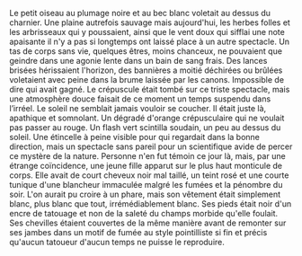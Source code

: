 Le petit oiseau au plumage noire et au bec blanc voletait au dessus du charnier. Une plaine autrefois sauvage mais aujourd'hui, les herbes folles et les arbrisseaux qui y poussaient, ainsi que le vent doux qui sifflai une note apaisante il n'y a pas si longtemps ont laissé place à un autre spectacle. Un tas de corps sans vie, quelques êtres, moins chanceux, ne pouvaient que geindre dans une agonie lente dans un bain de sang frais. Des lances brisées hérissaient l'horizon, des bannières a moitié déchirées ou brûlées voletaient avec peine dans la brume laissée par les canons. Impossible de dire qui avait gagné.
Le crépuscule était tombé sur ce triste spectacle, mais une atmosphère douce faisait de ce moment un temps suspendu dans l’irréel. Le soleil ne semblait jamais vouloir se coucher. Il était  juste là, apathique et somnolant. Un dégradé d'orange crépusculaire qui ne voulait pas passer au rouge.
Un flash vert scintilla soudain, un peu au dessus du soleil. Une étincelle à peine visible pour qui regardait dans la bonne direction, mais un spectacle sans pareil pour un scientifique avide de percer ce mystère de la nature.
Personne n'en fut témoin ce jour là, mais, par une étrange coïncidence, une jeune fille apparut sur le plus haut monticule de corps.
Elle avait de court cheveux noir mal taillé, un teint rosé et une courte tunique d'une blancheur immaculée malgré les fumées et la pénombre du soir. L'on aurait pu croire à un phare, mais son vêtement était simplement blanc, plus blanc que tout, irrémédiablement blanc. Ses pieds était noir d'un encre de tatouage et non de la saleté du champs morbide qu'elle foulait. Ses chevilles étaient couvertes de la même manière avant de remonter sur ses jambes dans un motif de fumée au style pointilliste si fin et précis qu'aucun tatoueur d'aucun temps ne puisse le reproduire.